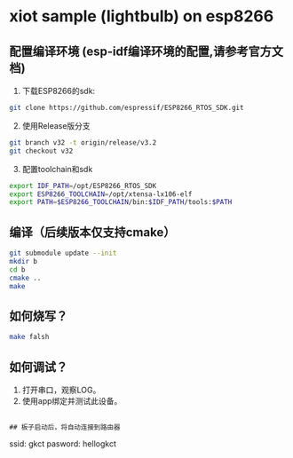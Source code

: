 # xiot sample (lightbulb) on esp8266

## 配置编译环境 (esp-idf编译环境的配置,请参考官方文档)
1. 下载ESP8266的sdk:
```bash
git clone https://github.com/espressif/ESP8266_RTOS_SDK.git
```

2. 使用Release版分支
```bash
git branch v32 -t origin/release/v3.2
git checkout v32
```

3. 配置toolchain和sdk
```bash
export IDF_PATH=/opt/ESP8266_RTOS_SDK
export ESP8266_TOOLCHAIN=/opt/xtensa-lx106-elf
export PATH=$ESP8266_TOOLCHAIN/bin:$IDF_PATH/tools:$PATH
```

## 编译（后续版本仅支持cmake）
```bash
git submodule update --init
mkdir b
cd b
cmake ..
make 
```

## 如何烧写？ 
```bash
make falsh
```

## 如何调试？
1. 打开串口，观察LOG。
2. 使用app绑定并测试此设备。
```

## 板子启动后，将自动连接到路由器
```
ssid: gkct
pasword: hellogkct
```
